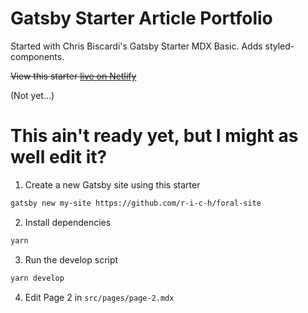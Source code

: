 # Gatsby Starter Article Portfolio

Started with Chris Biscardi's Gatsby Starter MDX Basic.
Adds styled-components.




~~View this starter [live on Netlify](https://gatsby-starter-mdx-basic.netlify.com/)~~

(Not yet...)


# This ain't ready yet, but I might as well edit it?

1. Create a new Gatsby site using this starter

```sh
gatsby new my-site https://github.com/r-i-c-h/foral-site
```

2. Install dependencies

```sh
yarn
```

3. Run the develop script

```sh
yarn develop
```

4. Edit Page 2 in `src/pages/page-2.mdx`
